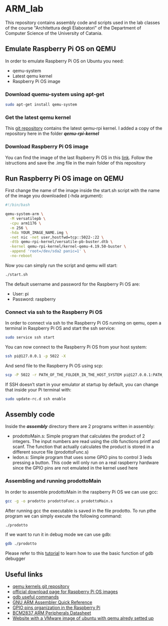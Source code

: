 # ARM_lab

This repository contains assembly code and scripts used in the lab classes of the course "Architettura degli Elaboratori" of the Department of Computer Science of the University of Catania.

## Emulate Raspberry Pi OS on QEMU

In order to emulate Raspberry Pi OS on Ubuntu you need:

* qemu-system
* Latest qemu kernel
* Raspberry Pi OS image

### Download quemu-system using apt-get

```bash
sudo apt-get install qemu-system
```

### Get the latest qemu kernel

This [git repository](https://github.com/dhruvvyas90/qemu-rpi-kernel) contains the latest qemu-rpi kernel. I added a copy of the repository here in the folder ___qemu-rpi-kernel___

### Download Raspberry Pi OS image

You can find the image of the last Rspberry Pi OS in this [link](https://www.raspberrypi.org/software/operating-systems/). Follow the istructions and save the .img file in the main folder of this repository

## Run Raspberry Pi OS image on QEMU

First change the name of the image inside the start.sh script with the name of the image you downloaded (-hda argument):

```bash
#!/bin/bash

qemu-system-arm \
  -M versatilepb \
  -cpu arm1176 \
  -m 256 \
  -hda YOUR_IMAGE_NAME.img \
  -net nic -net user,hostfwd=tcp::5022-:22 \
  -dtb qemu-rpi-kernel/versatile-pb-buster.dtb \
  -kernel qemu-rpi-kernel/kernel-qemu-4.19.50-buster \
  -append 'root=/dev/sda2 panic=1' \
  -no-reboot 
```

Now you can simply run the script and qemu will start:

```bash
./start.sh
```

The default username and password for the Raspberry Pi OS are:
 
 * User: pi
 * Password: raspberry

### Connect via ssh to the Raspberry Pi OS

In order to connect via ssh to the Raspberry Pi OS running on qemu, open a terminal in Raspberry Pi OS and start the ssh service:

```bash
sudo service ssh start
```

You can now connect to the Raspberry Pi OS from your host system:

```bash
ssh pi@127.0.0.1 -p 5022 -X
```

And send file to the Raspberry Pi OS using scp:

```bash
scp -P 5022 -r PATH_OF_THE_FOLDER_IN_THE_HOST_SYSTEM pi@127.0.0.1:PATH_OF_THE_DESTINATION_FOLDER_IN_RASPBERRY_PI_OS
```

If SSH doesn’t start in your emulator at startup by default, you can change that inside your Pi terminal with:

```bash
sudo update-rc.d ssh enable
```

## Assembly code

Inside the ___assembly___ directory there are 2 programs written in assembly:

* prodottoMain.s: Simple program that calculates the product of 2 integers. The input numbers are read using the clib functions printf and scanf. The function that actually calculates the product is stored in a different source file (prodottoFunc.s)
* ledon.s: Simple program that uses some GPIO pins to control 3 leds pressing a button. This code will only run on a real raspberry hardware since the GPIO pins are not emulated in the kernel used here

### Assembling and running prodottoMain

In order to assemble prodottoMain in the raspberry Pi OS we can use gcc:

```bash
gcc -g -o prodotto prodottoFunc.s prodottoMain.s
```

After running gcc the executable is saved in the file prodotto. To run pthe program we can simply execute the following command:

```bash
./prodotto
```

If we want to run it in debug mode we can use gdb:

```bash
gdb ./prodotto
```

Please refer to this [tutorial](https://azeria-labs.com/debugging-with-gdb-introduction/) to learn how to use the basic function of gdb debugger

## Useful links

* [qemu kernels git repository](https://github.com/dhruvvyas90/qemu-rpi-kernel)
* [official download page for Raspberry Pi OS images](https://www.raspberrypi.org/software/operating-systems/)
* [gdb useful commands](https://azeria-labs.com/debugging-with-gdb-introduction/)
* [GNU ARM Assembler Quick Reference](https://www.ic.unicamp.br/~celio/mc404-2014/docs/gnu-arm-directives.pdf)
* [GPIO pins organization in the Raspberry Pi](https://www.raspberrypi.org/documentation/usage/gpio/)
* [BCM2837 ARM Peripherals Datasheet](https://cs140e.sergio.bz/docs/BCM2837-ARM-Peripherals.pdf)
* [Website with a VMware image of ubuntu with qemu alredy setted up](https://azeria-labs.com/arm-lab-vm/)

